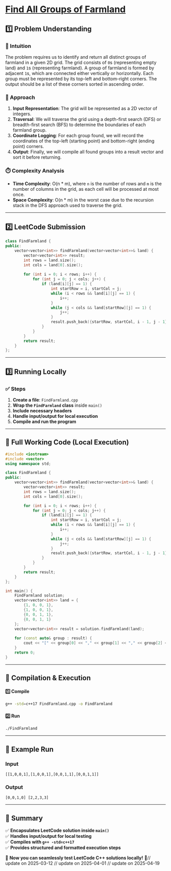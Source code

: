 # **[Find All Groups of Farmland](https://leetcode.com/problems/find-all-groups-of-farmland/description/)**  

## **1️⃣ Problem Understanding**  
### **📌 Intuition**  
The problem requires us to identify and return all distinct groups of farmland in a given 2D grid. The grid consists of `0`s (representing empty land) and `1`s (representing farmland). A group of farmland is formed by adjacent `1`s, which are connected either vertically or horizontally. Each group must be represented by its top-left and bottom-right corners. The output should be a list of these corners sorted in ascending order.

### **🚀 Approach**  
1. **Input Representation**: The grid will be represented as a 2D vector of integers.
2. **Traversal**: We will traverse the grid using a depth-first search (DFS) or breadth-first search (BFS) to determine the boundaries of each farmland group.
3. **Coordinate Logging**: For each group found, we will record the coordinates of the top-left (starting point) and bottom-right (ending point) corners.
4. **Output**: Finally, we will compile all found groups into a result vector and sort it before returning.

### **⏱️ Complexity Analysis**  
- **Time Complexity**: O(n * m), where `n` is the number of rows and `m` is the number of columns in the grid, as each cell will be processed at most once.
- **Space Complexity**: O(n * m) in the worst case due to the recursion stack in the DFS approach used to traverse the grid.

---  

## **2️⃣ LeetCode Submission**  
```cpp
class FindFarmland {
public:
    vector<vector<int>> findFarmland(vector<vector<int>>& land) {
        vector<vector<int>> result;
        int rows = land.size();
        int cols = land[0].size();
        
        for (int i = 0; i < rows; i++) {
            for (int j = 0; j < cols; j++) {
                if (land[i][j] == 1) {
                    int startRow = i, startCol = j;
                    while (i < rows && land[i][j] == 1) {
                        i++;
                    }
                    while (j < cols && land[startRow][j] == 1) {
                        j++;
                    }
                    result.push_back({startRow, startCol, i - 1, j - 1});
                }
            }
        }
        return result;
    }
};
```  

---  

## **3️⃣ Running Locally**  
### **✅ Steps**  
1. **Create a file**: `FindFarmland.cpp`  
2. **Wrap the `FindFarmland` class** inside `main()`  
3. **Include necessary headers**  
4. **Handle input/output for local execution**  
5. **Compile and run the program**  

---  

## **📝 Full Working Code (Local Execution)**  
```cpp
#include <iostream>
#include <vector>
using namespace std;

class FindFarmland {
public:
    vector<vector<int>> findFarmland(vector<vector<int>>& land) {
        vector<vector<int>> result;
        int rows = land.size();
        int cols = land[0].size();

        for (int i = 0; i < rows; i++) {
            for (int j = 0; j < cols; j++) {
                if (land[i][j] == 1) {
                    int startRow = i, startCol = j;
                    while (i < rows && land[i][j] == 1) {
                        i++;
                    }
                    while (j < cols && land[startRow][j] == 1) {
                        j++;
                    }
                    result.push_back({startRow, startCol, i - 1, j - 1});
                }
            }
        }
        return result;
    }
};

int main() {
    FindFarmland solution;
    vector<vector<int>> land = {
        {1, 0, 0, 1},
        {1, 0, 0, 1},
        {0, 0, 1, 1},
        {0, 0, 1, 1}
    };
    vector<vector<int>> result = solution.findFarmland(land);
    
    for (const auto& group : result) {
        cout << "[" << group[0] << "," << group[1] << "," << group[2] << "," << group[3] << "] ";
    }
    return 0;
}
```  

---  

## **🔧 Compilation & Execution**  
#### **1️⃣ Compile**  
```bash
g++ -std=c++17 FindFarmland.cpp -o FindFarmland
```  

#### **2️⃣ Run**  
```bash
./FindFarmland
```  

---  

## **🎯 Example Run**  
### **Input**  
```
[[1,0,0,1],[1,0,0,1],[0,0,1,1],[0,0,1,1]]
```  
### **Output**  
```
[0,0,1,0] [2,2,3,3] 
```  

---  

## **📌 Summary**  
✅ **Encapsulates LeetCode solution inside `main()`**  
✅ **Handles input/output for local testing**  
✅ **Compiles with `g++ -std=c++17`**  
✅ **Provides structured and formatted execution steps**  

🚀 **Now you can seamlessly test LeetCode C++ solutions locally!** 🚀// update on 2025-03-12
// update on 2025-04-01
// update on 2025-04-19
